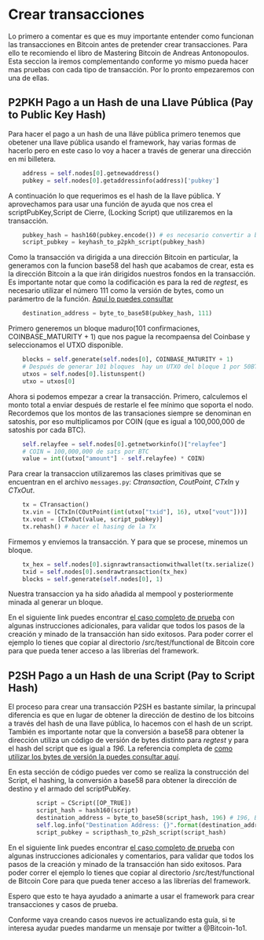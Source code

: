 # Crear transacciones

Lo primero a comentar es que es muy importante entender como funcionan las transacciones en Bitcoin antes de pretender crear transacciones. Para ello te recomiendo el libro de Mastering Bitcoin de Andreas Antonopoulos. Esta seccion la iremos complementando conforme yo mismo pueda hacer mas pruebas con cada tipo de transacción. Por lo pronto empezaremos con una de ellas.

## P2PKH Pago a un Hash de una Llave Pública (Pay to Public Key Hash)

Para hacer el pago a un hash de una lláve pública primero tenemos que obetener una llave pública usando el framework, hay varias formas de hacerlo pero en este caso lo voy a hacer a través de generar una dirección en mi billetera.

```python
    address = self.nodes[0].getnewaddress()
    pubkey = self.nodes[0].getaddressinfo(address)['pubkey']
```

A continuación lo que requerimos es el hash de la llave pública. Y aprovechamos para usar una función de ayuda que nos crea el scriptPubKey,Script de Cierre, (Locking Script) que utilizaremos en la transacción.

```python
    pubkey_hash = hash160(pubkey.encode()) # es necesario convertir a bytes
    script_pubkey = keyhash_to_p2pkh_script(pubkey_hash)
```

Como la transacción va dirigida a una dirección Bitcoin en particular, la generamos con la funcion base58 del hash que acabamos de crear, esta es la dirección Bitcoin a la que irán dirigidos nuestros fondos en la transacción. Es importante notar que como la codificación es para la red de _regtest_, es necesario utilizar el número 111 como la versión de bytes, como un parámertro de la función. [Aquí lo puedes consultar](https://en.bitcoin.it/wiki/Base58Check_encoding#Encoding_a_Bitcoin_address)

```python
    destination_address = byte_to_base58(pubkey_hash, 111)
```
Primero generemos un bloque maduro(101 confirmaciones, COINBASE_MATURITY + 1) que nos pague la recompaensa del Coinbase y seleccionamos el UTXO disponible.

```python
    blocks = self.generate(self.nodes[0], COINBASE_MATURITY + 1)
    # Después de generar 101 bloques  hay un UTXO del bloque 1 por 50BTC
    utxos = self.nodes[0].listunspent()
    utxo = utxos[0]
```

Ahora si podemos empezar a crear la transacción. Primero, calculemos el monto total a enviar después de restarle el fee mínimo que soporta el nodo. Recordemos que los montos de las transaciones siempre se denominan en satoshis, por eso multiplicamos por COIN (que es igual a 100,000,000 de satoshis por cada BTC).

```python
    self.relayfee = self.nodes[0].getnetworkinfo()["relayfee"]
    # COIN = 100,000,000 de sats por BTC
    value = int((utxo["amount"] - self.relayfee) * COIN)
```

Para crear la transaccion utilizaremos las clases primitivas que se encuentran en el archivo `messages.py`: _Ctransaction_, _CoutPoint_, _CTxIn_ y _CTxOut_.

```python
    tx = CTransaction()
    tx.vin = [CTxIn(COutPoint(int(utxo["txid"], 16), utxo["vout"]))]
    tx.vout = [CTxOut(value, script_pubkey)]
    tx.rehash() # hacer el hasing de la Tx
```
Firmemos y enviemos la transacción. Y para que se procese, minemos un bloque.

```python
    tx_hex = self.nodes[0].signrawtransactionwithwallet(tx.serialize().hex())["hex"]
    txid = self.nodes[0].sendrawtransaction(tx_hex)
    blocks = self.generate(self.nodes[0], 1)
```

Nuestra transaccion ya ha sido añadida al mempool y posteriormente minada al generar un bloque.

En el siguiente link puedes encontrar [el caso completo de prueba](mi_ejemplo_tx_P2PKH.py) con algunas instrucciones adicionales, para validar que todos los pasos de la creación y minado de la transacción han sido exitosos. Para poder correr el ejemplo lo tienes que copiar al directorio /src/test/functional de Bitcoin core para que pueda tener acceso a las librerías del framework.

## P2SH Pago a un Hash de una Script (Pay to Script Hash)

El proceso para crear una transacción P2SH es bastante similar, la princupal diferencia es que en lugar de obtener la dirección de destino de los bitcoins a través del hash de una llave pública, lo hacemos con el hash de un script. También es importante notar que la conversión a base58 para obtener la dirección utiliza un código de versión de bytes distinto para _regtest_ y para el hash del script que es igual a _196_. La referencia completa de [como utilizar los bytes de versión la puedes consultar aquí](https://en.bitcoin.it/wiki/Base58Check_encoding#Encoding_a_Bitcoin_address).

En esta sección de código puedes ver como se realiza la construcción del Script, el hashing, la conversión a base58 para obtener la dirección de destino y el armado del scriptPubKey.

```python
        script = CScript([OP_TRUE])
        script_hash = hash160(script)
        destination_address = byte_to_base58(script_hash, 196) # 196, Bitcoin testnet script hash
        self.log.info("Destination Address: {}".format(destination_address))
        script_pubkey = scripthash_to_p2sh_script(script_hash)
```

En el siguiente link puedes encontrar [el caso completo de prueba](mi_ejemplo_tx_P2SH.py) con algunas instrucciones adicionales y comentarios, para validar que todos los pasos de la creación y minado de la transacción han sido exitosos. Para poder correr el ejemplo lo tienes que copiar al directorio /src/test/functional de Bitcoin Core para que pueda tener acceso a las librerías del framework.

Espero que esto te haya ayudado a animarte a usar el framework para crear transacciones y casos de prueba.

Conforme vaya creando casos nuevos ire actualizando esta guía, si te interesa ayudar puedes mandarme un mensaje por twitter a @Bitcoin-1o1.